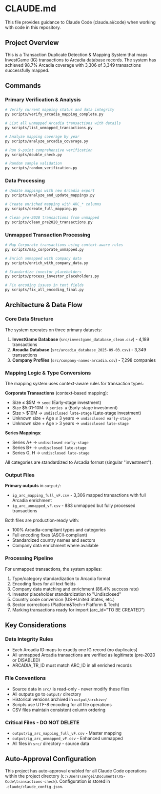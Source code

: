 # CLAUDE.md

This file provides guidance to Claude Code (claude.ai/code) when working with code in this repository.

## Project Overview

This is a Transaction Duplicate Detection & Mapping System that maps InvestGame (IG) transactions to Arcadia database records. The system has achieved 98.7% Arcadia coverage with 3,306 of 3,349 transactions successfully mapped.

## Commands

### Primary Verification & Analysis
```bash
# Verify current mapping status and data integrity
py scripts/verify_arcadia_mapping_complete.py

# List all unmapped Arcadia transactions with details
py scripts/list_unmapped_transactions.py

# Analyze mapping coverage by year
py scripts/analyze_arcadia_coverage.py

# Run 9-point comprehensive verification
py scripts/double_check.py

# Random sample validation
py scripts/random_verification.py
```

### Data Processing
```bash
# Update mappings with new Arcadia export
py scripts/analyze_and_update_mappings.py

# Create enriched mapping with ARC_* columns
py scripts/create_full_mapping.py

# Clean pre-2020 transactions from unmapped
py scripts/clean_pre2020_transactions.py
```

### Unmapped Transaction Processing
```bash
# Map Corporate transactions using context-aware rules
py scripts/map_corporate_unmapped.py

# Enrich unmapped with company data
py scripts/enrich_with_company_data.py

# Standardize investor placeholders
py scripts/process_investor_placeholders.py

# Fix encoding issues in text fields
py scripts/fix_all_encoding_final.py
```

## Architecture & Data Flow

### Core Data Structure
The system operates on three primary datasets:
1. **InvestGame Database** (`src/investgame_database_clean.csv`) - 4,189 transactions
2. **Arcadia Database** (`src/arcadia_database_2025-09-03.csv`) - 3,349 transactions  
3. **Company Profiles** (`src/company-names-arcadia.csv`) - 7,298 companies

### Mapping Logic & Type Conversions

The mapping system uses context-aware rules for transaction types:

**Corporate Transactions** (context-based mapping):
- Size ≤ $5M → `seed` (Early-stage investment)
- Size $5.01-10M → `series a` (Early-stage investment)
- Size > $10M → `undisclosed late-stage` (Late-stage investment)
- Unknown size + Age ≤ 3 years → `undisclosed early-stage`
- Unknown size + Age > 3 years → `undisclosed late-stage`

**Series Mappings**:
- Series A+ → `undisclosed early-stage`
- Series B+ → `undisclosed late-stage`
- Series G, H → `undisclosed late-stage`

All categories are standardized to Arcadia format (singular "investment").

### Output Files

**Primary outputs** in `output/`:
- `ig_arc_mapping_full_vF.csv` - 3,306 mapped transactions with full Arcadia enrichment
- `ig_arc_unmapped_vF.csv` - 883 unmapped but fully processed transactions

Both files are production-ready with:
- 100% Arcadia-compliant types and categories
- Full encoding fixes (ASCII-compliant)
- Standardized country names and sectors
- Company data enrichment where available

### Processing Pipeline

For unmapped transactions, the system applies:
1. Type/category standardization to Arcadia format
2. Encoding fixes for all text fields
3. Company data matching and enrichment (86.4% success rate)
4. Investor placeholder standardization to "Undisclosed" 
5. Country code conversion (US→United States, etc.)
6. Sector corrections (Platform&Tech→Platform & Tech)
7. Marking transactions ready for import (arc_id="TO BE CREATED")

## Key Considerations

### Data Integrity Rules
- Each Arcadia ID maps to exactly one IG record (no duplicates)
- All unmapped Arcadia transactions are verified as legitimate (pre-2020 or DISABLED)
- ARCADIA_TR_ID must match ARC_ID in all enriched records

### File Conventions
- Source data in `src/` is read-only - never modify these files
- All outputs go to `output/` directory
- Historical versions archived in `output/archive/`
- Scripts use UTF-8 encoding for all file operations
- CSV files maintain consistent column ordering

### Critical Files - DO NOT DELETE
- `output/ig_arc_mapping_full_vF.csv` - Master mapping
- `output/ig_arc_unmapped_vF.csv` - Enhanced unmapped
- All files in `src/` directory - source data

## Auto-Approval Configuration

This project has auto-approval enabled for all Claude Code operations within the project directory (`C:\Users\sergei\Documents\VS-Code\transactions-check`). Configuration is stored in `.claude/claude_config.json`.